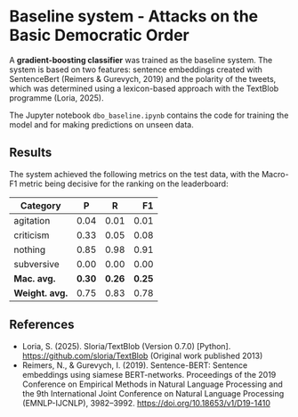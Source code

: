 # Baseline system - Attacks on the Basic Democratic Order

A **gradient-boosting classifier** was trained as the baseline system. The system is based on two features: sentence embeddings created with SentenceBert (Reimers & Gurevych, 2019) and the polarity of the tweets, which was determined using a lexicon-based approach with the TextBlob programme (Loria, 2025). 

The Jupyter notebook `dbo_baseline.ipynb` contains the code for training the model and for making predictions on unseen data.

## Results 

The system achieved the following metrics on the test data, with the Macro-F1 metric being decisive for the ranking on the leaderboard:

| Category      |   P  |   R  |  F1  |
| ------------- | ---- | ---- |  -:  |
| agitation     | 0.04 | 0.01 | 0.01 |
| criticism     | 0.33 | 0.05 | 0.08 |
| nothing       | 0.85 | 0.98 | 0.91 |
| subversive    | 0.00 | 0.00 | 0.00 |
| **Mac. avg.** | **0.30** | **0.26** | **0.25** |
| **Weight. avg.** | 0.75 | 0.83 | 0.78 |

</div>

## References

- Loria, S. (2025). Sloria/TextBlob (Version 0.7.0) [Python]. https://github.com/sloria/TextBlob (Original work published 2013)
- Reimers, N., & Gurevych, I. (2019). Sentence-BERT: Sentence embeddings using siamese BERT-networks. Proceedings of the 2019 Conference on Empirical Methods in Natural Language Processing and the 9th International Joint Conference on Natural Language Processing (EMNLP-IJCNLP), 3982–3992. https://doi.org/10.18653/v1/D19-1410
